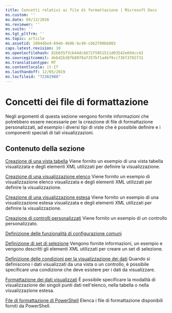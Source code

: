 ```yaml
---
title: Concetti relativi ai file di formattazione | Microsoft Docs
ms.custom: ''
ms.date: 09/13/2016
ms.reviewer: ''
ms.suite: ''
ms.tgt_pltfrm: ''
ms.topic: article
ms.assetid: 1804dbe4-69eb-4b0b-bc40-cbb2f00bb083
caps.latest.revision: 10
ms.openlocfilehash: 81b035f3cb44dcb672f5951511d03542e694cc42
ms.sourcegitcommit: debd2b38fb8070a7357bf1a4bf9cc736f3702f31
ms.translationtype: MT
ms.contentlocale: it-IT
ms.lasthandoff: 12/05/2019
ms.locfileid: "72362980"
---
```

# <a name="formatting-file-concepts"></a>Concetti dei file di formattazione

Negli argomenti di questa sezione vengono fornite informazioni che potrebbero essere necessarie per la creazione di file di formattazione personalizzati, ad esempio i diversi tipi di viste che è possibile definire e i componenti speciali di tali visualizzazioni.

## <a name="in-this-section"></a>Contenuto della sezione

[Creazione di una vista tabella](./creating-a-table-view.md) Viene fornito un esempio di una vista tabella visualizzata e degli elementi XML utilizzati per definire la visualizzazione.

[Creazione di una visualizzazione elenco](./creating-a-list-view.md) Viene fornito un esempio di visualizzazione elenco visualizzata e degli elementi XML utilizzati per definire la visualizzazione.

[Creazione di una visualizzazione estesa](./creating-a-wide-view.md) Viene fornito un esempio di una visualizzazione estesa visualizzata e degli elementi XML utilizzati per definire la visualizzazione.

[Creazione di controlli personalizzati](./creating-custom-controls.md) Viene fornito un esempio di un controllo personalizzato.

[Definizione delle funzionalità di configurazione comuni](./defining-common-configuration-features.md)

[Definizione di set di selezione](./defining-selection-sets.md) Vengono fornite informazioni, un esempio e vengono descritti gli elementi XML utilizzati per creare un set di selezione.

[Definizione delle condizioni per la visualizzazione dei dati](./defining-conditions-for-displaying-data.md) Quando si definiscono i dati visualizzati da una vista o un controllo, è possibile specificare una condizione che deve esistere per i dati da visualizzare.

[Formattazione dei dati visualizzati](./formatting-displayed-data.md) È possibile specificare la modalità di visualizzazione dei singoli punti dati nell'elenco, nella tabella o nella visualizzazione estesa.

[File di formattazione di PowerShell](./powershell-formatting-files.md) Elenca i file di formattazione disponibili forniti da PowerShell.
